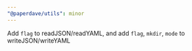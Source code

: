 ```yaml
---
"@paperdave/utils": minor
---
```


Add `flag` to readJSON/readYAML, and add `flag`, `mkdir`, `mode` to writeJSON/writeYAML
